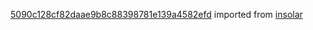 [5090c128cf82daae9b8c88398781e139a4582efd](https://github.com/insolar/insolar/commit/5090c128cf82daae9b8c88398781e139a4582efd) imported from [insolar](https://github.com/insolar/insolar)
